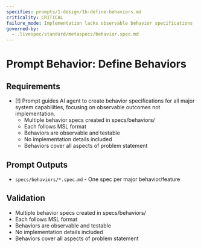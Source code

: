 ```yaml
---
specifies: prompts/1-design/1b-define-behaviors.md
criticality: CRITICAL
failure_mode: Implementation lacks observable behavior specifications
governed-by:
  - .livespec/standard/metaspecs/behavior.spec.md
---
```


# Prompt Behavior: Define Behaviors

## Requirements
- [!] Prompt guides AI agent to create behavior specifications for all major system capabilities, focusing on observable outcomes not implementation.
  - Multiple behavior specs created in specs/behaviors/
  - Each follows MSL format
  - Behaviors are observable and testable
  - No implementation details included
  - Behaviors cover all aspects of problem statement

## Prompt Outputs

- `specs/behaviors/*.spec.md` - One spec per major behavior/feature

## Validation

- Multiple behavior specs created in specs/behaviors/
- Each follows MSL format
- Behaviors are observable and testable
- No implementation details included
- Behaviors cover all aspects of problem statement
